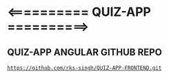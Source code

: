 
# <==========  QUIZ-APP  ==========>

## QUIZ-APP ANGULAR GITHUB REPO
<code>https://github.com/rks-singh/QUIZ-APP-FRONTEND.git </code>

